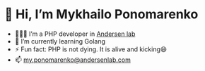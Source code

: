 # 👋 Hi, I’m Mykhailo Ponomarenko
- 🧑🏽‍💻 I’m a PHP developer in [Andersen lab](https://andersenlab.com)
- 🌱 I’m currently learning Golang
- ⚡ Fun fact: PHP is not dying. It is alive and kicking😄
- 📫 [my.ponomarenko@andersenlab.com](mailto:my.ponomarenko@andersenlab.com)

<!---
MyPonomarenko/MyPonomarenko is a ✨ special ✨ repository because its `README.md` (this file) appears on your GitHub profile.
You can click the Preview link to take a look at your changes.
--->
